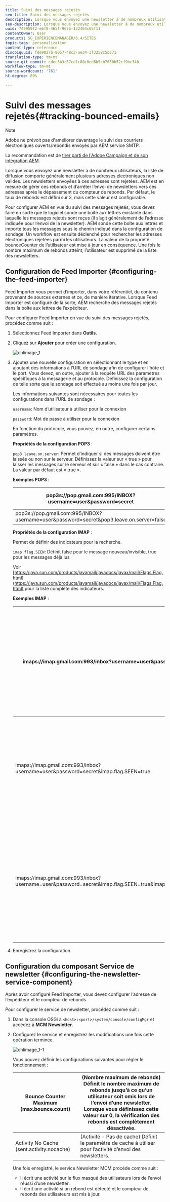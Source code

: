```yaml
---
title: Suivi des messages rejetés
seo-title: Suivi des messages rejetés
description: Lorsque vous envoyez une newsletter à de nombreux utilisateurs, la liste de diffusion comporte généralement plusieurs adresses électroniques non valides. Les newsletters envoyées à ces adresses sont rejetées. AEM est en mesure de gérer ces rebonds et d’arrêter l’envoi de newsletters vers ces adresses après le dépassement du compteur de rebonds.
seo-description: Lorsque vous envoyez une newsletter à de nombreux utilisateurs, la liste de diffusion comporte généralement plusieurs adresses électroniques non valides. Les newsletters envoyées à ces adresses sont rejetées. AEM est en mesure de gérer ces rebonds et d’arrêter l’envoi de newsletters vers ces adresses après le dépassement du compteur de rebonds.
uuid: 749959f2-e6f8-465f-9675-132464c65f11
contentOwner: User
products: SG_EXPERIENCEMANAGER/6.4/SITES
topic-tags: personalization
content-type: reference
discoiquuid: fde9027b-9057-48c3-ae34-3f3258c5b371
translation-type: tm+mt
source-git-commit: cdec5b3c57ce1c80c0ed6b5cb7650b52cf9bc340
workflow-type: tm+mt
source-wordcount: '761'
ht-degree: 89%

---
```



# Suivi des messages rejetés{#tracking-bounced-emails}

>[!NOTE]
>
>Adobe ne prévoit pas d&#39;améliorer davantage le suivi des courriers électroniques ouverts/rebondis envoyés par AEM service SMTP.
>
>La recommandation est de [tirer parti de l&#39;Adobe Campaign et de son intégration AEM](/help/sites-administering/campaign.md).

Lorsque vous envoyez une newsletter à de nombreux utilisateurs, la liste de diffusion comporte généralement plusieurs adresses électroniques non valides. Les newsletters envoyées à ces adresses sont rejetées. AEM est en mesure de gérer ces rebonds et d’arrêter l’envoi de newsletters vers ces adresses après le dépassement du compteur de rebonds. Par défaut, le taux de rebonds est défini sur 3, mais cette valeur est configurable.

Pour configurer AEM en vue du suivi des messages rejetés, vous devez faire en sorte que le logiciel sonde une boîte aux lettres existante dans laquelle les messages rejetés sont reçus (il s’agit généralement de l’adresse indiquée pour l’envoi de la newsletter). AEM sonde cette boîte aux lettres et importe tous les messages sous le chemin indiqué dans la configuration de sondage. Un workflow est ensuite déclenché pour rechercher les adresses électroniques rejetées parmi les utilisateurs. La valeur de la propriété bounceCounter de l’utilisateur est mise à jour en conséquence. Une fois le nombre maximum de rebonds atteint, l’utilisateur est supprimé de la liste des newsletters.

## Configuration de Feed Importer  {#configuring-the-feed-importer}

Feed Importer vous permet d’importer, dans votre référentiel, du contenu provenant de sources externes et ce, de manière itérative. Lorsque Feed Importer est configuré de la sorte, AEM recherche des messages rejetés dans la boîte aux lettres de l’expéditeur.

Pour configurer Feed Importer en vue du suivi des messages rejetés, procédez comme suit :

1. Sélectionnez Feed Importer dans **Outils**.

1. Cliquez sur **Ajouter** pour créer une configuration.

   ![chlimage_1](assets/chlimage_1.png)

1. Ajoutez une nouvelle configuration en sélectionnant le type et en ajoutant des informations à l’URL de sondage afin de configurer l’hôte et le port. Vous devez, en outre, ajouter à la requête URL des paramètres spécifiques à la messagerie et au protocole. Définissez la configuration de telle sorte que le sondage soit effectué au moins une fois par jour.

   Les informations suivantes sont nécessaires pour toutes les configurations dans l’URL de sondage :

   `username`: Nom d’utilisateur à utiliser pour la connexion

   `password`: Mot de passe à utiliser pour la connexion

   En fonction du protocole, vous pouvez, en outre, configurer certains paramètres.

   **Propriétés de la configuration POP3** :

   `pop3.leave.on.server`: Permet d’indiquer si des messages doivent être laissés ou non sur le serveur. Définissez la valeur sur « true » pour laisser les messages sur le serveur et sur « false » dans le cas contraire. La valeur par défaut est « true ».

   **Exemples POP3** :

   | pop3s://pop.gmail.com:995/INBOX?username=user&amp;password=secret | Utilisation de pop3 sur SSL pour se connecter à GMail sur le port 995 avec user/secret, en laissant les messages sur le serveur par défaut |
   |---|---|
   | pop3s://pop.gmail.com:995/INBOX?username=user&amp;password=secret&amp;pop3.leave.on.server=false | pop3s://pop.gmail.com:995/INBOX?username=user&amp;password=secret&amp;pop3.leave.on.server=false |

   **Propriétés de la configuration IMAP** :

   Permet de définir des indicateurs pour la recherche.

   `imap.flag.SEEN`: Définit false pour le message nouveau/invisible, true pour les messages déjà lus

   Voir [https://java.sun.com/products/javamail/javadocs/javax/mail/Flags.Flag.html](https://java.sun.com/products/javamail/javadocs/javax/mail/Flags.Flag.html) pour la liste complète des indicateurs.

   **Exemples IMAP** :

   | imaps://imap.gmail.com:993/inbox?username=user&amp;password=secret | Utilisation du protocole IMAP sur SSL pour se connecter à GMail sur le port 993 avec les identifiants user/secret. Par défaut, seuls les nouveaux messages sont récupérés. |
   |---|---|
   | imaps://imap.gmail.com:993/inbox?username=user&amp;password=secret&amp;imap.flag.SEEN=true | Utilisation du protocole IMAP sur SSL pour se connecter à GMail sur le port 993 avec les identifiants user/secret. Seuls les messages déjà lus sont récupérés. |
   | imaps://imap.gmail.com:993/inbox?username=user&amp;password=secret&amp;imap.flag.SEEN=true&amp;imap.flag.SEEN=false | Utilisation du protocole IMAP sur SSL pour se connecter à GMail sur le port 993 avec les identifiants user/secret. Seuls les nouveaux messages OU les messages déjà lus sont récupérés. |

1. Enregistrez la configuration.

## Configuration du composant Service de newsletter  {#configuring-the-newsletter-service-component}

Après avoir configuré Feed Importer, vous devez configurer l’adresse de l’expéditeur et le compteur de rebonds.

Pour configurer le service de newsletter, procédez comme suit :

1. Dans la console OSGi à `<host>:<port>/system/console/configMgr` et accédez à **MCM Newsletter**.

1. Configurez le service et enregistrez les modifications une fois cette opération terminée.

   ![chlimage_1-1](assets/chlimage_1-1.png)

   Vous pouvez définir les configurations suivantes pour régler le fonctionnement :

   | Bounce Counter Maximum (max.bounce.count) | (Nombre maximum de rebonds) Définit le nombre maximum de rebonds jusqu’à ce qu’un utilisateur soit omis lors de l’envoi d’une newsletter. Lorsque vous définissez cette valeur sur 0, la vérification des rebonds est complètement désactivée. |
   |---|---|
   | Activity No Cache (sent.activity.nocache) | (Activité - Pas de cache) Définit le paramètre de cache à utiliser pour l’activité d’envoi des newsletters. |

   Une fois enregistré, le service Newsletter MCM procède comme suit :

   * Il écrit une activité sur le flux masqué des utilisateurs lors de l’envoi réussi d’une newsletter.
   * Il écrit une activité si un rebond est détecté et le compteur de rebonds des utilisateurs est mis à jour.
